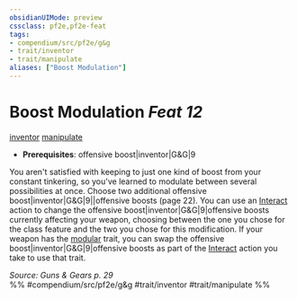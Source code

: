 ```yaml
---
obsidianUIMode: preview
cssclass: pf2e,pf2e-feat
tags:
- compendium/src/pf2e/g&g
- trait/inventor
- trait/manipulate
aliases: ["Boost Modulation"]
---
```

# Boost Modulation  *Feat 12*  
[inventor](../../rules/traits/inventor-g-g.md)  [manipulate](../../rules/traits/manipulate.md)  

- **Prerequisites**: offensive boost|inventor|G&G|9

You aren't satisfied with keeping to just one kind of boost from your constant tinkering, so you've learned to modulate between several possibilities at once. Choose two additional offensive boost|inventor|G&G|9||offensive boosts (page 22). You can use an [Interact](../../rules/actions/interact.md) action to change the offensive boost|inventor|G&G|9|offensive boosts currently affecting your weapon, choosing between the one you chose for the class feature and the two you chose for this modification. If your weapon has the [modular](../../rules/traits/modular-logm.md) trait, you can swap the offensive boost|inventor|G&G|9|offensive boosts as part of the [Interact](../../rules/actions/interact.md) action you take to use that trait.

*Source: Guns & Gears p. 29*  
%% #compendium/src/pf2e/g&g #trait/inventor #trait/manipulate %%